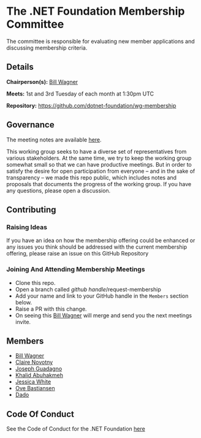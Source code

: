 # The .NET Foundation Membership Committee

The committee is responsible for evaluating new member applications and discussing membership criteria.

## Details

**Chairperson(s):** [Bill Wagner](https://github.com/BillWagner)

**Meets:** 1st and 3rd Tuesday of each month at 1:30pm UTC

**Repository:** https://github.com/dotnet-foundation/wg-membership

## Governance

The meeting notes are available [here](meetings).

This working group seeks to have a diverse set of representatives from various stakeholders. At the same time, we try to keep the working group somewhat small so that we can have productive meetings. But in order to satisfy the desire for open participation from everyone – and in the sake of transparency – we made this repo public, which includes notes and proposals that documents the progress of the working group. If you have any questions, please open a discussion.

## Contributing

### Raising Ideas

If you have an idea on how the membership offering could be enhanced or any issues you think should be addressed with the current membership offering, please raise an issue on this GitHub Repository

### Joining And Attending Membership Meetings

- Clone this repo.
- Open a branch called _github handle_/request-membership
- Add your name and link to your GitHub handle in the `Members` section below.
- Raise a PR with this change.
- On seeing this [Bill Wagner](https://github.com/BillWagner) will merge and send you the next meetings invite.

## Members

- [Bill Wagner](https://github.com/BillWagner)
- [Claire Novotny](https://github.com/clairernovotny)
- [Joseph Guadagno](https://github.com/jguadagno)
- [Khalid Abuhakmeh](https://github.com/khalidabuhakmeh)
- [Jessica White](https://github.com/wordshaker)
- [Ove Bastiansen](https://github.com/ovebastiansen)
- [Dado](https://github.com/amadosoft)

## Code Of Conduct

See the Code of Conduct for the .NET Foundation [here](https://dotnetfoundation.org/about/code-of-conduct)
